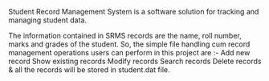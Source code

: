 Student Record Management System is a software solution for tracking and managing student data.

The information contained in SRMS records are the name, roll number, marks and grades of the student. So, the simple file handling cum record management operations users can perform in this project are :-
Add new record
Show existing records
Modify records
Search records
Delete records
& all the records will be stored in student.dat file.